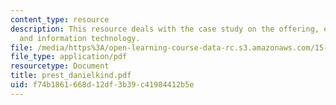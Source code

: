 ```yaml
---
content_type: resource
description: This resource deals with the case study on the offering, e-business,
  and information technology.
file: /media/https%3A/open-learning-course-data-rc.s3.amazonaws.com/15-575-research-seminar-in-it-and-organizations-economic-perspectives-spring-2004/f74b1861668d12df3b39c41984412b5e_prest_danielkind.pdf
file_type: application/pdf
resourcetype: Document
title: prest_danielkind.pdf
uid: f74b1861-668d-12df-3b39-c41984412b5e
---
```

